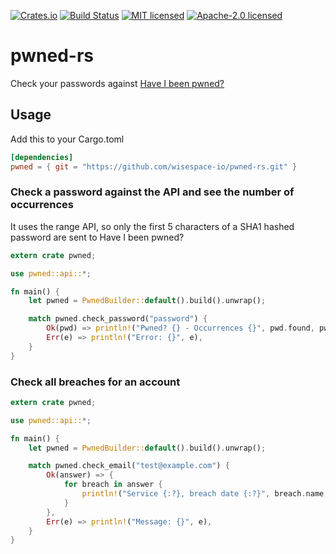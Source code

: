 [![Crates.io](https://img.shields.io/crates/v/pwned.svg)](https://crates.io/crates/pwned)
[![Build Status](https://travis-ci.org/wisespace-io/pwned-rs.png?branch=master)](https://travis-ci.org/wisespace-io/pwned-rs)
[![MIT licensed](https://img.shields.io/badge/License-MIT-blue.svg)](./LICENSE-MIT)
[![Apache-2.0 licensed](https://img.shields.io/badge/License-Apache%202.0-blue.svg)](./LICENSE-APACHE)

# pwned-rs

Check your passwords against [Have I been pwned?](https://haveibeenpwned.com/)

## Usage

Add this to your Cargo.toml

```toml
[dependencies]
pwned = { git = "https://github.com/wisespace-io/pwned-rs.git" }
```

### Check a password against the API and see the number of occurrences

It uses the range API, so only the first 5 characters of a SHA1 hashed password are sent to Have I been pwned?

```rust
extern crate pwned;

use pwned::api::*;

fn main() {
    let pwned = PwnedBuilder::default().build().unwrap();

    match pwned.check_password("password") {
        Ok(pwd) => println!("Pwned? {} - Occurrences {}", pwd.found, pwd.count),
        Err(e) => println!("Error: {}", e),
    }
}
```

### Check all breaches for an account

```rust
extern crate pwned;

use pwned::api::*;

fn main() {
    let pwned = PwnedBuilder::default().build().unwrap();

    match pwned.check_email("test@example.com") {
        Ok(answer) => {
            for breach in answer {
                println!("Service {:?}, breach date {:?}", breach.name, breach.breach_date);
            }
        },
        Err(e) => println!("Message: {}", e),
    }
}
```